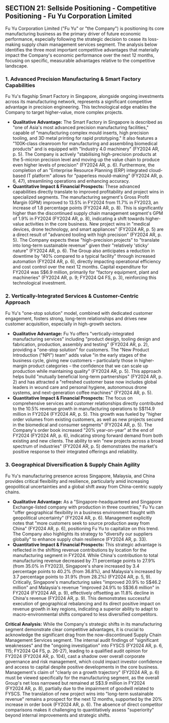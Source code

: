 ## SECTION 21: Sellside Positioning - Competitive Positioning - Fu Yu Corporation Limited

Fu Yu Corporation Limited ("Fu Yu" or "the Company") is positioning its core manufacturing business as the primary driver of future economic performance, especially following the strategic decision to cease its loss-making supply chain management services segment. The analysis below identifies the three most important competitive advantages that materially impact the Company's economic performance over the next 12 months, focusing on specific, measurable advantages relative to the competitive landscape.

### 1. Advanced Precision Manufacturing & Smart Factory Capabilities

Fu Yu's flagship Smart Factory in Singapore, alongside ongoing investments across its manufacturing network, represents a significant competitive advantage in precision engineering. This technological edge enables the Company to target higher-value, more complex projects.

*   **Qualitative Advantage:** The Smart Factory in Singapore is described as "one of Asia's most advanced precision manufacturing facilities," capable of "manufacturing complex mould inserts, high precision tooling, and 3D metal printing for rapid prototyping." It also features a "100K-class cleanroom for manufacturing and assembling biomedical products" and is equipped with "Industry 4.0 machinery" (FY2024 AR, p. 5). The Company is actively "stabilising high-precision products at the 5-micron precision level and moving up the value chain to produce even higher levels of precision" (FY2024 AR, p. 6). Furthermore, the completion of an "Enterprise Resource Planning (ERP) integrated cloud-based IT platform" allows for "paperless mould-making" (FY2024 AR, p. 6, 47), streamlining operations and enhancing accuracy.
*   **Quantitative Impact & Financial Prospects:** These advanced capabilities directly translate to improved profitability and project wins in specialized segments. The manufacturing segment's Gross Profit Margin (GPM) improved to 13.5% in FY2024 from 11.7% in FY2023, an increase of 1.8 percentage points (FY2024 AR, p. 8). This is significantly higher than the discontinued supply chain management segment's GPM of 1.9% in FY2024 (FY2024 AR, p. 8), indicating a shift towards higher-value activities in the core business. New project wins in "medical devices, drone technology, and smart appliances" (FY2024 AR, p. 5) are a direct result of "advanced tooling with high precision" (FY2024 AR, p. 5). The Company expects these "high-precision projects" to "translate into long-term sustainable revenue" given their "relatively 'sticky' nature" (FY2024 AR, p. 6). The Group also anticipates a reduction in downtime by "40% compared to a typical facility" through increased automation (FY2024 AR, p. 6), directly impacting operational efficiency and cost control over the next 12 months. Capital expenditure for FY2024 was S$6.9 million, primarily for "factory equipment, plant and machineries" (FY2024 AR, p. 9; FY2024 Q4 FS, p. 3), reinforcing this technological investment.

### 2. Vertically-Integrated Services & Customer-Centric Approach

Fu Yu's "one-stop solution" model, combined with dedicated customer engagement, fosters strong, long-term relationships and drives new customer acquisition, especially in high-growth sectors.

*   **Qualitative Advantage:** Fu Yu offers "vertically-integrated manufacturing services" including "product design, tooling design and fabrication, production, assembly and testing" (FY2024 AR, p. 2), providing a "one-stop solution" for customers. The "New Product Introduction ("NPI") team" adds value "in the early stages of the business cycle, giving new customers – particularly those in higher-margin product categories – the confidence that we can scale up production while maintaining quality" (FY2024 AR, p. 5). This approach helps build "mutually beneficial long-term partnerships" (FY2024 AR, p. 2) and has attracted a "refreshed customer base now includes global leaders in wound care and personal hygiene, autonomous drone systems, and next-generation coffee machines" (FY2024 AR, p. 5).
*   **Quantitative Impact & Financial Prospects:** The focus on comprehensive services and customer relationships directly contributed to the 10.5% revenue growth in manufacturing operations to S$114.9 million in FY2024 (FY2024 AR, p. 5). This growth was fueled by "higher order volumes from existing customers, as well as new projects secured in the biomedical and consumer segments" (FY2024 AR, p. 5). The Company's order book increased "20% year-on-year" at the end of FY2024 (FY2024 AR, p. 6), indicating strong forward demand from both existing and new clients. The ability to win "new projects across a broad spectrum of industries" (FY2024 AR, p. 5) demonstrates the market's positive response to their integrated offerings and reliability.

### 3. Geographical Diversification & Supply Chain Agility

Fu Yu's manufacturing presence across Singapore, Malaysia, and China provides critical flexibility and resilience, particularly amid increasing geopolitical uncertainties and a global shift away from China-centric supply chains.

*   **Qualitative Advantage:** As a "Singapore-headquartered and Singapore Exchange-listed company with production in three countries," Fu Yu can "offer geographical flexibility in a business environment fraught with geopolitical uncertainty" (FY2024 AR, p. 6). Management explicitly notes that "more customers seek to source production away from China" (FY2024 AR, p. 6), positioning Fu Yu to capitalize on this trend. The Company also highlights its strategy to "diversify our suppliers globally" to enhance supply chain resilience (FY2024 AR, p. 33).
*   **Quantitative Impact & Financial Prospects:** This strategic advantage is reflected in the shifting revenue contributions by location for the manufacturing segment in FY2024. While China's contribution to total manufacturing revenue decreased by 7.1 percentage points to 27.9% (from 35.0% in FY2023), Singapore's share increased by 3.4 percentage points to 40.2% (from 36.8%), and Malaysia's increased by 3.7 percentage points to 31.9% (from 28.2%) (FY2024 AR, p. 5, 9). Critically, Singapore's manufacturing sales "improved 20.9% to S$46.2 million" and Malaysia's revenue "improved 24.9% to S$36.6 million" in FY2024 (FY2024 AR, p. 9), effectively offsetting an 11.8% decline in China's revenue (FY2024 AR, p. 9). This demonstrates successful execution of geographical rebalancing and its direct positive impact on revenue growth in key regions, indicating a superior ability to adapt to macro-environmental shifts compared to less diversified competitors.

**Critical Analysis:**
While the Company's strategic shifts in its manufacturing segment demonstrate clear competitive advantages, it is crucial to acknowledge the significant drag from the now-discontinued Supply Chain Management Services segment. The internal audit findings of "significant weaknesses" and the "ongoing investigation" into FYSCS (FY2024 AR, p. 6, 115; FY2024 Q4 FS, p. 26-27), leading to a qualified audit opinion for FY2024 (FY2024 AR, p. 104), cast a shadow over overall corporate governance and risk management, which could impact investor confidence and access to capital despite positive developments in the core business. Management's claim of "clearly on a growth trajectory" (FY2024 AR, p. 6) must be viewed specifically for the manufacturing segment, as the overall Group's net loss narrowed but remained at S$3.9 million in FY2024 (FY2024 AR, p. 8), partially due to the impairment of goodwill related to FYSCS. The translation of new project wins into "long-term sustainable revenue" remains a prospect for the next 12 months, supported by the 20% increase in order book (FY2024 AR, p. 6). The absence of direct competitor comparisons makes it challenging to quantitatively assess "superiority" beyond internal improvements and strategic shifts.